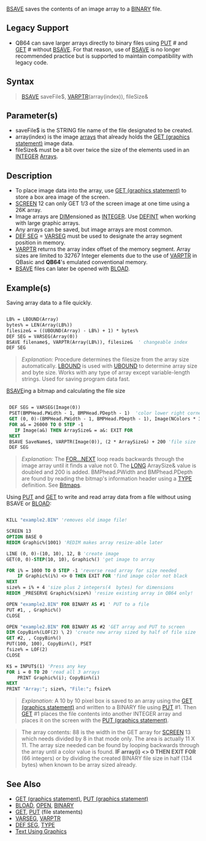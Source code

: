 [BSAVE](BSAVE) saves the contents of an image array to a [BINARY](BINARY) file.

## Legacy Support

* QB64 can save larger arrays directly to binary files using [PUT](PUT) # and [GET](GET) # without [BSAVE](BSAVE). For that reason, use of [BSAVE](BSAVE) is no longer recommended practice but is supported to maintain compatibility with legacy code.

## Syntax

> [BSAVE](BSAVE) saveFile$, [VARPTR](VARPTR)(array(index)), fileSize&

## Parameter(s)

* saveFile$ is the STRING file name of the file designated to be created.
* array(index) is the image [arrays](arrays) that already holds the [GET (graphics statement)](GET-(graphics-statement)) image data.
* fileSize& must be a bit over twice the size of the elements used in an [INTEGER](INTEGER) [Arrays](Arrays).

## Description

* To place image data into the array, use [GET (graphics statement)](GET-(graphics-statement)) to store a box area image of the screen.
* [SCREEN](SCREEN) 12 can only GET 1/3 of the screen image at one time using a 26K array. 
* Image arrays are [DIM](DIM)ensioned as [INTEGER](INTEGER). Use [DEFINT](DEFINT) when working with large graphic arrays.
* Any arrays can be saved, but image arrays are most common.
* [DEF SEG](DEF-SEG) = [VARSEG](VARSEG) must be used to designate the array segment position in memory.
* [VARPTR](VARPTR) returns the array index offset of the memory segment. Array sizes are limited to 32767 Integer elements due to the use of [VARPTR](VARPTR) in QBasic and **QB64**'s emulated conventional memory.
* [BSAVE](BSAVE) files can later be opened with [BLOAD](BLOAD).

## Example(s)

Saving array data to a file quickly.

```vb

LB% = LBOUND(Array)
bytes% = LEN(Array(LB%))
filesize& = ((UBOUND(Array) - LB%) + 1) * bytes% 
DEF SEG = VARSEG(Array(0))
BSAVE filename$, VARPTR(Array(LB%)), filesize&  ' changeable index
DEF SEG 

```

> *Explanation:* Procedure determines the filesize from the array size automatically. [LBOUND](LBOUND) is used with [UBOUND](UBOUND) to determine array size and byte size. Works with any type of array except variable-length strings. Used for saving program data fast.

[BSAVE](BSAVE)ing a bitmap and calculating the file size

```vb

 DEF SEG = VARSEG(Image(0))
 PSET(BMPHead.PWidth - 1, BMPHead.PDepth - 1)  'color lower right corner if black
 GET (0, 0)-(BMPHead.PWidth - 1, BMPHead.PDepth - 1), Image(NColors * 3) ' for 16 or 256 colors
 FOR a& = 26000 TO 0 STEP -1
   IF Image(a&) THEN ArraySize& = a&: EXIT FOR
 NEXT
 BSAVE SaveName$, VARPTR(Image(0)), (2 * ArraySize&) + 200 'file size
 DEF SEG 

```

> *Explanation:* The [FOR...NEXT](FOR...NEXT) loop reads backwards through the image array until it finds a value not 0. The [LONG](LONG) ArraySize& value is doubled and 200 is added. BMPhead.PWidth and BMPhead.PDepth are found by reading the bitmap's information header using a [TYPE](TYPE) definition. See [Bitmaps](Bitmaps).

Using [PUT](PUT) and [GET](GET) to write and read array data from a file without using BSAVE or [BLOAD](BLOAD):

```vb

KILL "example2.BIN" 'removes old image file!

SCREEN 13
OPTION BASE 0
REDIM Graphic%(1001) 'REDIM makes array resize-able later

LINE (0, 0)-(10, 10), 12, B 'create image
GET(0, 0)-STEP(10, 10), Graphic%() 'get image to array

FOR i% = 1000 TO 0 STEP -1 'reverse read array for size needed
    IF Graphic%(i%) <> 0 THEN EXIT FOR 'find image color not black
NEXT
size% = i% + 4 'size plus 2 integers(4  bytes) for dimensions 
REDIM _PRESERVE Graphic%(size%) 'resize existing array in QB64 only!

OPEN "example2.BIN" FOR BINARY AS #1 ' PUT to a file
PUT #1, , Graphic%()
CLOSE

OPEN "example2.BIN" FOR BINARY AS #2 'GET array and PUT to screen
DIM CopyBin%(LOF(2) \ 2) 'create new array sized by half of file size
GET #2, , CopyBin%()
PUT(100, 100), CopyBin%(), PSET
fsize% = LOF(2)
CLOSE

K$ = INPUT$(1) 'Press any key 
FOR i = 0 TO 20 'read all 3 arrays
    PRINT Graphic%(i); CopyBin%(i)
NEXT
PRINT "Array:"; size%, "File:"; fsize%

```

> *Explanation:* A 10 by 10 pixel box is saved to an array using the [GET (graphics statement)](GET-(graphics-statement)) and written to a BINARY file using [PUT](PUT) #1. Then [GET](GET) #1 places the file contents into another INTEGER array and places it on the screen with the [PUT (graphics statement)](PUT-(graphics-statement)).

>  The array contents: 88 is the width in the GET array for [SCREEN](SCREEN) 13 which needs divided by 8 in that mode only. The area is actually 11 X 11. The array size needed can be found by looping backwards through the array until a color value is found. **IF array(i) <> 0 THEN EXIT FOR** (66 integers) or by dividing the created BINARY file size in half (134 bytes) when known to be array sized already.

## See Also

* [GET (graphics statement)](GET-(graphics-statement)), [PUT (graphics statement)](PUT-(graphics-statement))
* [BLOAD](BLOAD), [OPEN](OPEN), [BINARY](BINARY)
* [GET](GET), [PUT](PUT) (file statements)
* [VARSEG](VARSEG), [VARPTR](VARPTR)
* [DEF SEG](DEF-SEG), [TYPE](TYPE)
* [Text Using Graphics](Text-Using-Graphics)
